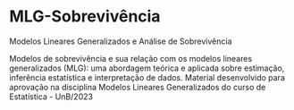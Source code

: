 # MLG-Sobrevivência

Modelos Lineares Generalizados e Análise de Sobrevivência

Modelos de sobrevivência e sua relação com os modelos lineares generalizados (MLG): uma abordagem teórica e aplicada sobre estimação, inferência estatística e interpretação de dados. Material desenvolvido para aprovação na disciplina Modelos Lineares Generalizados do curso de Estatística - UnB/2023
